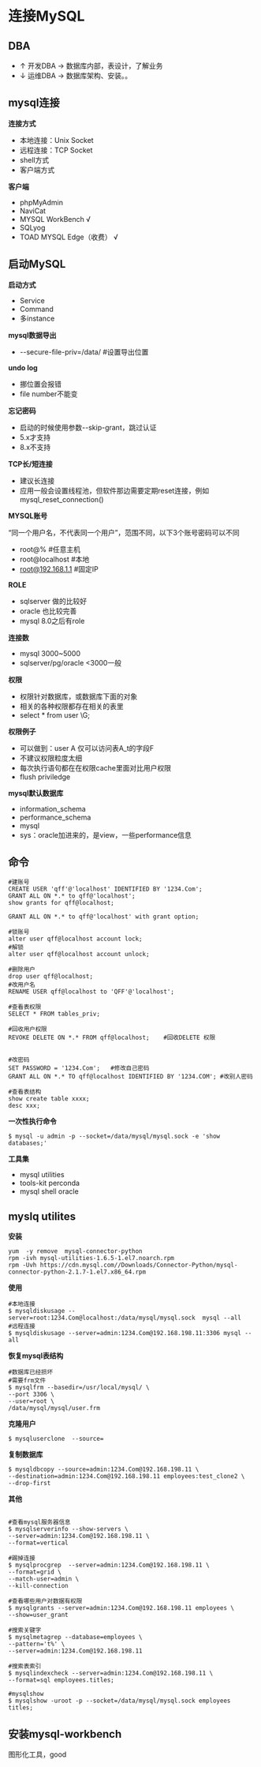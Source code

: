 # 连接MySQL

## DBA

- ↑ 开发DBA -> 数据库内部，表设计，了解业务
- ↓ 运维DBA -> 数据库架构、安装。。

## mysql连接

**连接方式**
- 本地连接：Unix Socket
- 远程连接：TCP Socket
- shell方式
- 客户端方式

**客户端**
- phpMyAdmin
- NaviCat
- MYSQL WorkBench √
- SQLyog
- TOAD MYSQL Edge（收费） √

## 启动MySQL

**启动方式**
- Service
- Command
- 多instance

**mysql数据导出**
- --secure-file-priv=/data/	#设置导出位置

**undo log**
- 挪位置会报错
- file number不能变

**忘记密码**
- 启动的时候使用参数--skip-grant，跳过认证
- 5.x才支持
- 8.x不支持

**TCP长/短连接**
- 建议长连接
- 应用一般会设置线程池，但软件那边需要定期reset连接，例如mysql_reset_connection()

**MYSQL账号**

“同一个用户名，不代表同一个用户”，范围不同，以下3个账号密码可以不同
- root@%		#任意主机
- root@localhost	#本地
- root@192.168.1.1	#固定IP

**ROLE**
- sqlserver 做的比较好
- oracle 也比较完善
- mysql 8.0之后有role

**连接数**
- mysql	3000~5000
- sqlserver/pg/oracle <3000一般

**权限**
- 权限针对数据库，或数据库下面的对象
- 相关的各种权限都存在相关的表里
- select * from user \G;

**权限例子**
- 可以做到：user A 仅可以访问表A_t的字段F
- 不建议权限粒度太细
- 每次执行语句都在在权限cache里面对比用户权限
- flush priviledge

**mysql默认数据库**
- information_schema               
- performance_schema
- mysql
- sys：oracle加进来的，是view，一些performance信息  


## 命令

```
#建账号
CREATE USER 'qff'@'localhost' IDENTIFIED BY '1234.Com';
GRANT ALL ON *.* to qff@'localhost';
show grants for qff@localhost;

GRANT ALL ON *.* to qff@'localhost' with grant option;

#锁账号
alter user qff@localhost account lock;
#解锁
alter user qff@localhost account unlock;

#删除用户
drop user qff@localhost;
#改用户名
RENAME USER qff@localhost to 'QFF'@'localhost';

#查看表权限
SELECT * FROM tables_priv;

#回收用户权限
REVOKE DELETE ON *.* FROM qff@localhost;	#回收DELETE 权限


#改密码
SET PASSWORD = '1234.Com';   #修改自己密码
GRANT ALL ON *.* TO qff@localhost IDENTIFIED BY '1234.COM';	#改别人密码

#查看表结构
show create table xxxx;
desc xxx;
```

**一次性执行命令**

```
$ mysql -u admin -p --socket=/data/mysql/mysql.sock -e 'show databases;'
```

**工具集**

- mysql utilities
- tools-kit  perconda
- mysql shell oracle

## myslq utilites

**安装**

```
yum  -y remove  mysql-connector-python
rpm -ivh mysql-utilities-1.6.5-1.el7.noarch.rpm
rpm -Uvh https://cdn.mysql.com//Downloads/Connector-Python/mysql-connector-python-2.1.7-1.el7.x86_64.rpm
```

**使用**

```
#本地连接
$ mysqldiskusage --server=root:1234.Com@localhost:/data/mysql/mysql.sock  mysql --all
#远程连接
$ mysqldiskusage --server=admin:1234.Com@192.168.198.11:3306 mysql --all
```

**恢复mysql表结构**

```
#数据库已经损坏
#需要frm文件
$ mysqlfrm --basedir=/usr/local/mysql/ \
--port 3306 \
--user=root \
/data/mysql/mysql/user.frm
```

**克隆用户**

```
$ mysqluserclone  --source=
```

**复制数据库**

```
$ mysqldbcopy --source=admin:1234.Com@192.168.198.11 \
--destination=admin:1234.Com@192.168.198.11 employees:test_clone2 \
--drop-first
```

**其他**

```

#查看mysql服务器信息
$ mysqlserverinfo --show-servers \
--server=admin:1234.Com@192.168.198.11 \
--format=vertical

#踢掉连接
$ mysqlprocgrep  --server=admin:1234.Com@192.168.198.11 \
--format=grid \
--match-user=admin \
--kill-connection

#查看哪些用户对数据有权限
$ mysqlgrants --server=admin:1234.Com@192.168.198.11 employees \
--show=user_grant

#搜索关键字
$ mysqlmetagrep --database=employees \
--pattern='t%' \
--server=admin:1234.Com@192.168.198.11

#搜索表索引
$ mysqlindexcheck --server=admin:1234.Com@192.168.198.11 \
--format=sql employees.titles;

#mysqlshow
$ mysqlshow -uroot -p --socket=/data/mysql/mysql.sock employees titles;
```


## 安装mysql-workbench

图形化工具，good
